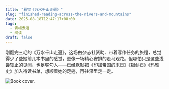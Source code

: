 ```yaml
---
title: "看完《万水千山走遍》"
slug: "finished-reading-across-the-rivers-and-mountains"
date: 2025-08-18T12:47:17+08:00
tags:
  - 青梅煮酒
  - 阅读
draft: false
---
```


刚翻完三毛的《万水千山走遍》，这场由杂志社资助、带着写作任务的旅程，总觉得少了些她前几本书里的感觉，更像一场精心安排的走马观花。但哪怕只是这些浅尝辄止的见闻，也足够勾人——已经默默把《印加帝国的末日》《银剑石》《玛雅史》加入待读书单，想顺着她的足迹，再往深里走一走。

![Book cover.](https://raw.githubusercontent.com/xbot/image-hosting/master/blog/2025-08-18-22-27-04-IMG_5215.jpeg)
